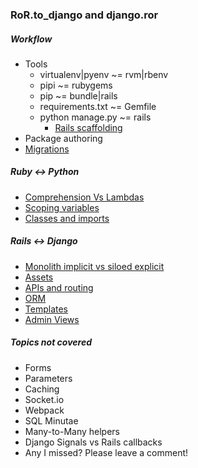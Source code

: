 ### RoR.to_django and django.__ror__

##### Workflow
* Tools
  * virtualenv|pyenv ~= rvm|rbenv
  * pipi ~= rubygems
  * pip ~= bundle|rails
  * requirements.txt ~= Gemfile
  * python manage.py ~= rails
    * [Rails scaffolding](./examples/rails_scaffolding/readme.md)
* Package authoring
* [Migrations](./tools/migrations.md)

##### Ruby <-> Python

* [Comprehension Vs Lambdas](./rb_vs_py/comprehension_vs_blocks.md)
* [Scoping variables](./rb_vs_py/scoping_and_variables.md)
* [Classes and imports](./rb_vs_py/classes_and_imports.md)

##### Rails <-> Django

* [Monolith implicit vs siloed explicit](./rails_vs_django/monolith_implicit_vs_siloed_explicit.md)
* [Assets](./rails_vs_django/assets.md)
* [APIs and routing](./rails_vs_django/apis_and_routing.md)
* [ORM](./rails_vs_django/orm.md)
* [Templates](./rails_vs_django/templates.md)
* [Admin Views](./rails_vs_django/admin_views.md)

##### Topics not covered

* Forms
* Parameters
* Caching
* Socket.io
* Webpack
* SQL Minutae
* Many-to-Many helpers
* Django Signals vs Rails callbacks
* Any I missed? Please leave a comment!

